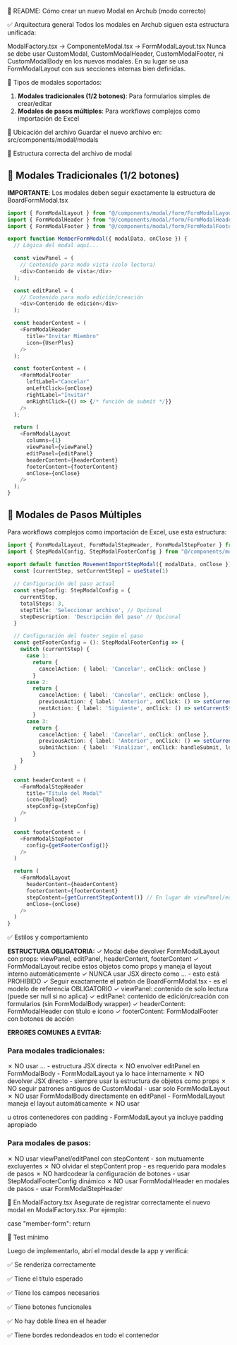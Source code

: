 🧩 README: Cómo crear un nuevo Modal en Archub (modo correcto)

✅ Arquitectura general
Todos los modales en Archub siguen esta estructura unificada:

ModalFactory.tsx → ComponenteModal.tsx → FormModalLayout.tsx
Nunca se debe usar CustomModal, CustomModalHeader, CustomModalFooter, ni CustomModalBody en los nuevos modales.
En su lugar se usa FormModalLayout con sus secciones internas bien definidas.

🔄 Tipos de modales soportados:
1. **Modales tradicionales (1/2 botones)**: Para formularios simples de crear/editar
2. **Modales de pasos múltiples**: Para workflows complejos como importación de Excel

📁 Ubicación del archivo
Guardar el nuevo archivo en: src/components/modal/modals

🧱 Estructura correcta del archivo de modal

## 📝 Modales Tradicionales (1/2 botones)
**IMPORTANTE**: Los modales deben seguir exactamente la estructura de BoardFormModal.tsx

```typescript
import { FormModalLayout } from "@/components/modal/form/FormModalLayout"
import { FormModalHeader } from "@/components/modal/form/FormModalHeader"
import { FormModalFooter } from "@/components/modal/form/FormModalFooter"

export function MemberFormModal({ modalData, onClose }) {
  // Lógica del modal aquí...

  const viewPanel = (
    // Contenido para modo vista (solo lectura)
    <div>Contenido de vista</div>
  );

  const editPanel = (
    // Contenido para modo edición/creación
    <div>Contenido de edición</div>
  );

  const headerContent = (
    <FormModalHeader 
      title="Invitar Miembro"
      icon={UserPlus}
    />
  );

  const footerContent = (
    <FormModalFooter
      leftLabel="Cancelar"
      onLeftClick={onClose}
      rightLabel="Invitar"
      onRightClick={() => {/* función de submit */}}
    />
  );

  return (
    <FormModalLayout
      columns={1}
      viewPanel={viewPanel}
      editPanel={editPanel}
      headerContent={headerContent}
      footerContent={footerContent}
      onClose={onClose}
    />
  );
}
```

## 🔄 Modales de Pasos Múltiples
Para workflows complejos como importación de Excel, use esta estructura:

```typescript
import { FormModalLayout, FormModalStepHeader, FormModalStepFooter } from "@/components/modal/form"
import { StepModalConfig, StepModalFooterConfig } from "@/components/modal/form/types"

export default function MovementImportStepModal({ modalData, onClose }) {
  const [currentStep, setCurrentStep] = useState(1)
  
  // Configuración del paso actual
  const stepConfig: StepModalConfig = {
    currentStep,
    totalSteps: 3,
    stepTitle: 'Seleccionar archivo', // Opcional
    stepDescription: 'Descripción del paso' // Opcional
  }

  // Configuración del footer según el paso
  const getFooterConfig = (): StepModalFooterConfig => {
    switch (currentStep) {
      case 1:
        return {
          cancelAction: { label: 'Cancelar', onClick: onClose }
        }
      case 2:
        return {
          cancelAction: { label: 'Cancelar', onClick: onClose },
          previousAction: { label: 'Anterior', onClick: () => setCurrentStep(1) },
          nextAction: { label: 'Siguiente', onClick: () => setCurrentStep(3) }
        }
      case 3:
        return {
          cancelAction: { label: 'Cancelar', onClick: onClose },
          previousAction: { label: 'Anterior', onClick: () => setCurrentStep(2) },
          submitAction: { label: 'Finalizar', onClick: handleSubmit, loading: isLoading }
        }
    }
  }

  const headerContent = (
    <FormModalStepHeader
      title="Título del Modal"
      icon={Upload}
      stepConfig={stepConfig}
    />
  )

  const footerContent = (
    <FormModalStepFooter
      config={getFooterConfig()}
    />
  )

  return (
    <FormModalLayout
      headerContent={headerContent}
      footerContent={footerContent}
      stepContent={getCurrentStepContent()} // En lugar de viewPanel/editPanel
      onClose={onClose}
    />
  )
}
```

✅ Estilos y comportamiento

**ESTRUCTURA OBLIGATORIA:**
✓ Modal debe devolver FormModalLayout con props: viewPanel, editPanel, headerContent, footerContent
✓ FormModalLayout recibe estos objetos como props y maneja el layout interno automáticamente
✓ NUNCA usar JSX directo como <FormModalLayout><FormModalHeader>... - esto está PROHIBIDO
✓ Seguir exactamente el patrón de BoardFormModal.tsx - es el modelo de referencia OBLIGATORIO
✓ viewPanel: contenido de solo lectura (puede ser null si no aplica)
✓ editPanel: contenido de edición/creación con formularios (sin FormModalBody wrapper)
✓ headerContent: FormModalHeader con título e icono
✓ footerContent: FormModalFooter con botones de acción

**ERRORES COMUNES A EVITAR:**

### Para modales tradicionales:
✗ NO usar <FormModalLayout><FormModalHeader>... - estructura JSX directa
✗ NO envolver editPanel en FormModalBody - FormModalLayout ya lo hace internamente
✗ NO devolver JSX directo - siempre usar la estructura de objetos como props
✗ NO seguir patrones antiguos de CustomModal - usar solo FormModalLayout
✗ NO usar FormModalBody directamente en editPanel - FormModalLayout maneja el layout automáticamente
✗ NO usar <div className="p-6"> u otros contenedores con padding - FormModalLayout ya incluye padding apropiado

### Para modales de pasos:
✗ NO usar viewPanel/editPanel con stepContent - son mutuamente excluyentes
✗ NO olvidar el stepContent prop - es requerido para modales de pasos
✗ NO hardcodear la configuración de botones - usar StepModalFooterConfig dinámico
✗ NO usar FormModalHeader en modales de pasos - usar FormModalStepHeader

🔁 En ModalFactory.tsx
Asegurate de registrar correctamente el nuevo modal en ModalFactory.tsx. Por ejemplo:

case "member-form":
  return <MemberFormModal />

🧪 Test mínimo

Luego de implementarlo, abrí el modal desde la app y verificá:

✅ Se renderiza correctamente

✅ Tiene el título esperado

✅ Tiene los campos necesarios

✅ Tiene botones funcionales

✅ No hay doble línea en el header

✅ Tiene bordes redondeados en todo el contenedor